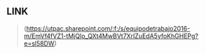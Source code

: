 ## LINK
> (https://utpac.sharepoint.com/:f:/s/equipodetrabajo2016-m/EmVf4fVZ1-tMjQIo_QXt4MwBVt7XrIZuEdA5yfoKhGHEPg?e=sl58DW)
